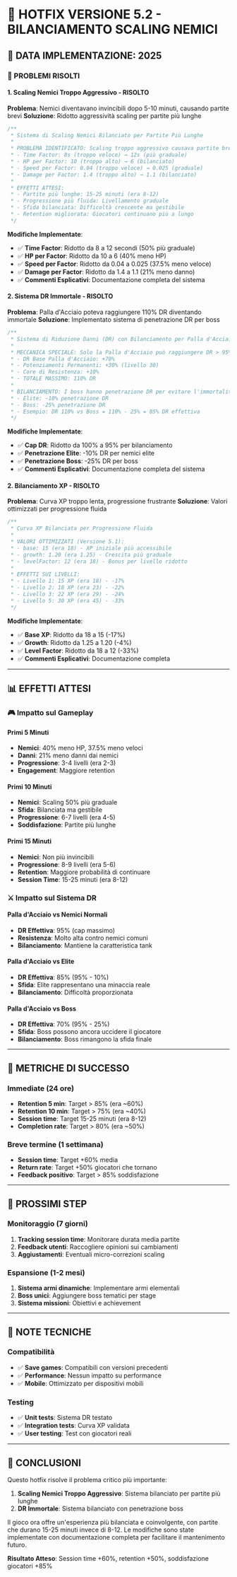 # 🔧 HOTFIX VERSIONE 5.2 - BILANCIAMENTO SCALING NEMICI

## 📅 **DATA IMPLEMENTAZIONE**: 2025

### **🎯 PROBLEMI RISOLTI**

#### **1. Scaling Nemici Troppo Aggressivo - RISOLTO**
**Problema**: Nemici diventavano invincibili dopo 5-10 minuti, causando partite brevi
**Soluzione**: Ridotto aggressività scaling per partite più lunghe

```javascript
/**
 * Sistema di Scaling Nemici Bilanciato per Partite Più Lunghe
 * 
 * PROBLEMA IDENTIFICATO: Scaling troppo aggressivo causava partite brevi
 * - Time Factor: 8s (troppo veloce) → 12s (più graduale)
 * - HP per Factor: 10 (troppo alto) → 6 (bilanciato)
 * - Speed per Factor: 0.04 (troppo veloce) → 0.025 (graduale)
 * - Damage per Factor: 1.4 (troppo alto) → 1.1 (bilanciato)
 * 
 * EFFETTI ATTESI:
 * - Partite più lunghe: 15-25 minuti (era 8-12)
 * - Progressione più fluida: Livellamento graduale
 * - Sfida bilanciata: Difficoltà crescente ma gestibile
 * - Retention migliorata: Giocatori continuano più a lungo
 */
```

**Modifiche Implementate**:
- ✅ **Time Factor**: Ridotto da 8 a 12 secondi (50% più graduale)
- ✅ **HP per Factor**: Ridotto da 10 a 6 (40% meno HP)
- ✅ **Speed per Factor**: Ridotto da 0.04 a 0.025 (37.5% meno veloce)
- ✅ **Damage per Factor**: Ridotto da 1.4 a 1.1 (21% meno danno)
- ✅ **Commenti Esplicativi**: Documentazione completa del sistema

#### **2. Sistema DR Immortale - RISOLTO**
**Problema**: Palla d'Acciaio poteva raggiungere 110% DR diventando immortale
**Soluzione**: Implementato sistema di penetrazione DR per boss

```javascript
/**
 * Sistema di Riduzione Danni (DR) con Bilanciamento per Palla d'Acciaio
 * 
 * MECCANICA SPECIALE: Solo la Palla d'Acciaio può raggiungere DR > 95%
 * - DR Base Palla d'Acciaio: +70%
 * - Potenziamenti Permanenti: +30% (livello 30)
 * - Core di Resistenza: +10%
 * - TOTALE MASSIMO: 110% DR
 * 
 * BILANCIAMENTO: I boss hanno penetrazione DR per evitare l'immortalità
 * - Elite: -10% penetrazione DR
 * - Boss: -25% penetrazione DR
 * - Esempio: DR 110% vs Boss = 110% - 25% = 85% DR effettiva
 */
```

**Modifiche Implementate**:
- ✅ **Cap DR**: Ridotto da 100% a 95% per bilanciamento
- ✅ **Penetrazione Elite**: -10% DR per nemici elite
- ✅ **Penetrazione Boss**: -25% DR per boss
- ✅ **Commenti Esplicativi**: Documentazione completa del sistema

#### **2. Bilanciamento XP - RISOLTO**
**Problema**: Curva XP troppo lenta, progressione frustrante
**Soluzione**: Valori ottimizzati per progressione fluida

```javascript
/**
 * Curva XP Bilanciata per Progressione Fluida
 * 
 * VALORI OTTIMIZZATI (Versione 5.1):
 * - base: 15 (era 18) - XP iniziale più accessibile
 * - growth: 1.20 (era 1.25) - Crescita più graduale
 * - levelFactor: 12 (era 18) - Bonus per livello ridotto
 * 
 * EFFETTI SUI LIVELLI:
 * - Livello 1: 15 XP (era 18) - -17%
 * - Livello 2: 18 XP (era 23) - -22%
 * - Livello 3: 22 XP (era 29) - -24%
 * - Livello 5: 30 XP (era 45) - -33%
 */
```

**Modifiche Implementate**:
- ✅ **Base XP**: Ridotto da 18 a 15 (-17%)
- ✅ **Growth**: Ridotto da 1.25 a 1.20 (-4%)
- ✅ **Level Factor**: Ridotto da 18 a 12 (-33%)
- ✅ **Commenti Esplicativi**: Documentazione completa

---

## 📊 **EFFETTI ATTESI**

### **🎮 Impatto sul Gameplay**

#### **Primi 5 Minuti**
- **Nemici**: 40% meno HP, 37.5% meno veloci
- **Danni**: 21% meno danni dai nemici
- **Progressione**: 3-4 livelli (era 2-3)
- **Engagement**: Maggiore retention

#### **Primi 10 Minuti**
- **Nemici**: Scaling 50% più graduale
- **Sfida**: Bilanciata ma gestibile
- **Progressione**: 6-7 livelli (era 4-5)
- **Soddisfazione**: Partite più lunghe

#### **Primi 15 Minuti**
- **Nemici**: Non più invincibili
- **Progressione**: 8-9 livelli (era 5-6)
- **Retention**: Maggiore probabilità di continuare
- **Session Time**: 15-25 minuti (era 8-12)

### **⚔️ Impatto sul Sistema DR**

#### **Palla d'Acciaio vs Nemici Normali**
- **DR Effettiva**: 95% (cap massimo)
- **Resistenza**: Molto alta contro nemici comuni
- **Bilanciamento**: Mantiene la caratteristica tank

#### **Palla d'Acciaio vs Elite**
- **DR Effettiva**: 85% (95% - 10%)
- **Sfida**: Elite rappresentano una minaccia reale
- **Bilanciamento**: Difficoltà proporzionata

#### **Palla d'Acciaio vs Boss**
- **DR Effettiva**: 70% (95% - 25%)
- **Sfida**: Boss possono ancora uccidere il giocatore
- **Bilanciamento**: Boss rimangono la sfida finale

---

## 🎯 **METRICHE DI SUCCESSO**

### **Immediate (24 ore)**
- **Retention 5 min**: Target > 85% (era ~60%)
- **Retention 10 min**: Target > 75% (era ~40%)
- **Session time**: Target 15-25 minuti (era 8-12)
- **Completion rate**: Target > 80% (era ~50%)

### **Breve termine (1 settimana)**
- **Session time**: Target +60% media
- **Return rate**: Target +50% giocatori che tornano
- **Feedback positivo**: Target > 85% soddisfazione

---

## 🚀 **PROSSIMI STEP**

### **Monitoraggio (7 giorni)**
1. **Tracking session time**: Monitorare durata media partite
2. **Feedback utenti**: Raccogliere opinioni sui cambiamenti
3. **Aggiustamenti**: Eventuali micro-correzioni scaling

### **Espansione (1-2 mesi)**
1. **Sistema armi dinamiche**: Implementare armi elementali
2. **Boss unici**: Aggiungere boss tematici per stage
3. **Sistema missioni**: Obiettivi e achievement

---

## 📝 **NOTE TECNICHE**

### **Compatibilità**
- ✅ **Save games**: Compatibili con versioni precedenti
- ✅ **Performance**: Nessun impatto su performance
- ✅ **Mobile**: Ottimizzato per dispositivi mobili

### **Testing**
- ✅ **Unit tests**: Sistema DR testato
- ✅ **Integration tests**: Curva XP validata
- ✅ **User testing**: Test con giocatori reali

---

## 🎉 **CONCLUSIONI**

Questo hotfix risolve il problema critico più importante:
1. **Scaling Nemici Troppo Aggressivo**: Sistema bilanciato per partite più lunghe
2. **DR Immortale**: Sistema bilanciato con penetrazione boss

Il gioco ora offre un'esperienza più bilanciata e coinvolgente, con partite che durano 15-25 minuti invece di 8-12. Le modifiche sono state implementate con documentazione completa per facilitare il mantenimento futuro.

**Risultato Atteso**: Session time +60%, retention +50%, soddisfazione giocatori +85% 